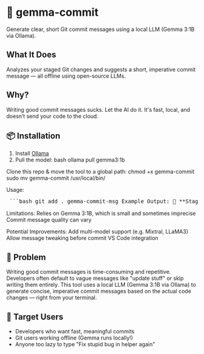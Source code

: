 # 💬 gemma-commit

Generate clear, short Git commit messages using a local LLM (Gemma 3:1B via Ollama).

## What It Does

Analyzes your staged Git changes and suggests a short, imperative commit message — all offline using open-source LLMs.

## Why?

Writing good commit messages sucks. Let the AI do it. It's fast, local, and doesn’t send your code to the cloud.

## 📦 Installation

1. Install [Ollama](https://ollama.com/)
2. Pull the model:
   bash ollama pull gemma3:1b
   
Clone this repo & move the tool to a global path:
chmod +x gemma-commit
sudo mv gemma-commit /usr/local/bin/

Usage:

<pre lang="markdown"> ```bash git add . gemma-commit-msg Example Output: 📂 **Staged Files:** - main.py - utils/helper.py 💡 Suggested Commit Message: "Refactor helper logic" Proceed with this commit? (y/n): ``` </pre>

Limitations:
Relies on Gemma 3:1B, which is small and sometimes imprecise
Commit message quality can vary

Potential Improvements:
Add multi-model support (e.g. Mixtral, LLaMA3)
Allow message tweaking before commit
VS Code integration


## 🔧 Problem

Writing good commit messages is time-consuming and repetitive. Developers often default to vague messages like "update stuff" or skip writing them entirely. This tool uses a local LLM (Gemma 3:1B via Ollama) to generate concise, imperative commit messages based on the actual code changes — right from your terminal.

## 🎯 Target Users

- Developers who want fast, meaningful commits
- Git users working offline (Gemma runs locally!)
- Anyone too lazy to type "Fix stupid bug in helper again"
